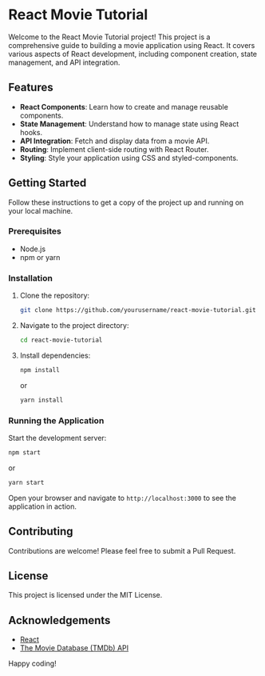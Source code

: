 # React Movie Tutorial

Welcome to the React Movie Tutorial project! This project is a comprehensive guide to building a movie application using React. It covers various aspects of React development, including component creation, state management, and API integration.

## Features

- **React Components**: Learn how to create and manage reusable components.
- **State Management**: Understand how to manage state using React hooks.
- **API Integration**: Fetch and display data from a movie API.
- **Routing**: Implement client-side routing with React Router.
- **Styling**: Style your application using CSS and styled-components.

## Getting Started

Follow these instructions to get a copy of the project up and running on your local machine.

### Prerequisites

- Node.js
- npm or yarn

### Installation

1. Clone the repository:
   ```sh
   git clone https://github.com/yourusername/react-movie-tutorial.git
   ```
2. Navigate to the project directory:
   ```sh
   cd react-movie-tutorial
   ```
3. Install dependencies:
   ```sh
   npm install
   ```
   or
   ```sh
   yarn install
   ```

### Running the Application

Start the development server:

```sh
npm start
```

or

```sh
yarn start
```

Open your browser and navigate to `http://localhost:3000` to see the application in action.

## Contributing

Contributions are welcome! Please feel free to submit a Pull Request.

## License

This project is licensed under the MIT License.

## Acknowledgements

- [React](https://reactjs.org/)
- [The Movie Database (TMDb) API](https://www.themoviedb.org/documentation/api)

Happy coding!
